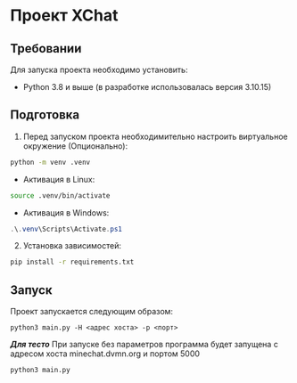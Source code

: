 # Проект XChat
## Требовании
Для запуска проекта необходимо установить:
* Python 3.8 и выше (в разработке использовалась версия 3.10.15)
## Подготовка
1. Перед запуском проекта необходимительно настроить виртуальное окружение (Опционально):
```bash
python -m venv .venv
```
- Активация в Linux:
```bash
source .venv/bin/activate
```
- Активация в Windows:
```powershell
.\.venv\Scripts\Activate.ps1
```
2. Установка зависимостей:
```bash
pip install -r requirements.txt
```
## Запуск
Проект запускается следующим образом:
```shell
python3 main.py -H <адрес хоста> -p <порт>
```
***Для тесто***
При запуске без параметров программа будет запущена с адресом хоста minechat.dvmn.org и портом 5000
```shell
python3 main.py
```
